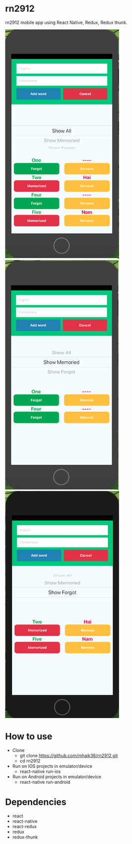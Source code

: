 # rn2912
rn2912 mobile app using React Native, Redux, Redux thunk.

![Alt text](/screenshots/Screen1.png?raw=true "Screen1") 
![Alt text](/screenshots/Screen2.png?raw=true "Screen2") 
![Alt text](/screenshots/Screen3.png?raw=true "Screen3") 

# How to use
- Clone
  + git clone https://github.com/mhaik36/rn2912.git
  + cd rn2912
- Run on IOS projects in emulator/device
  + react-native run-ios
- Run on Android projects in emulator/device
  + react-native run-android
# Dependencies
- react
- react-native
- react-redux
- redux
- redux-thunk

